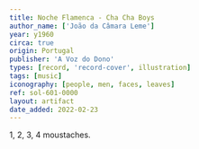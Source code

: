 ```yaml
---
title: Noche Flamenca - Cha Cha Boys
author_name: ['João da Câmara Leme']
year: y1960
circa: true
origin: Portugal
publisher: 'A Voz do Dono'
types: [record, 'record-cover', illustration]
tags: [music]
iconography: [people, men, faces, leaves]
ref: sol-601-0000
layout: artifact
date_added: 2022-02-23
---
```

1, 2, 3, 4 moustaches.
